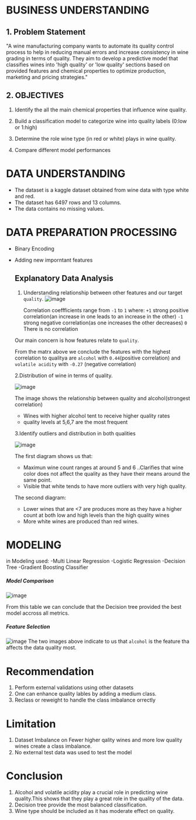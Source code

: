 # BUSINESS UNDERSTANDING
## 1. Problem Statement
"A wine manufacturing company wants to automate its quality control process to help in reducing manual errors and increase consistency in wine grading in terms of quality. They aim to develop a predictive model that classifies wines into 'high quality' or 'low quality' sections based on provided features and chemical properties to optimize production, marketing and pricing strategies."

## 2. OBJECTIVES
1. Identify the all the main chemical properties that influence wine quality.

2. Build a classification model to categorize wine into quality labels (0:low or 1:high)

3. Determine the role wine type (in red or white) plays in wine quality.

4. Compare different model performances

# DATA UNDERSTANDING
- The dataset is a kaggle dataset obtained from wine data with type white and red.
- The dataset has 6497 rows and 13 columns.
- The data contains no missing values.

# DATA PREPARATION PROCESSING
- Binary Encoding
- Adding new imporntant features
  ## Explanatory Data Analysis
  1. Understanding relationship between other features and our target `quality`.
     ![image](https://github.com/user-attachments/assets/7777467e-9695-4264-86f3-bf40b053ac09)

     Correlation coeffficients range from `-1` to `1` where:
    `+1` strong positive correlation(an increase in one leads to an increase in the other)
    `-1` strong negative correlation(as one increases the other decreases)
    `0` There is no correlation
    
    Our main concern is how features relate to `quality`.
    
    From the matrx above we conclude the features with the highest correlation to qualitya are `alcohol` with `0.44`(positive correlation) and `volatile acidity` with `-0.27` (negative correlation)

   2.Distribution of wine in terms of quality.
  
   ![image](https://github.com/user-attachments/assets/791966d0-210f-4e65-8f52-28778312a243)

   The image shows the relationship between quality and alcohol(strongest correlation)

    - Wines with higher alcohol tent to receive higher quality rates
    - quality levels at 5,6,7 are the most frequent
      
  3.Identify outliers and distribution in both qualities
  
  ![image](https://github.com/user-attachments/assets/02241f19-1ae2-4739-8657-195e6306041d)
  
  The first diagram shows us that:
  - Maximun wine count ranges at around 5 and 6 ..Clarifies that wine color does not affect the quality as they have their means around the same point.
  - Visible that white tends to have more outliers with very high quality.
  
  The second diagram:
  - Lower wines that are <7 are produces more as they have a higher count at both low and high levels than the high quality wines
  - More white wines are produced than red wines.
 
# MODELING
in Modeling used:
-Multi Linear Regression
-Logistic Regression
-Decision Tree
-Gradient Boosting Classifier
##### Model Comparison
![image](https://github.com/user-attachments/assets/25bf861a-680e-437d-bbd3-bb686d4db08d)

From this table we can conclude that the Decision tree provided the best model accross all metrics.

##### Feature Selection
![image](https://github.com/user-attachments/assets/c5839fc2-9adc-4e4c-89f3-f947fa3ddf09)
The two images above indicate to us that `alcohol` is the feature tha affects the data quality most.

# Recommendation
1. Perform external validations using other datasets 
2. One can enhance quality lables by adding a medium class.
3. Reclass or reweight to handle the class imbalance orrectly

# Limitation
1. Dataset Imbalance on Fewer higher qality wines and more low quality wines create a class imbalance.
2. No external test data was used to test the model

# Conclusion
1. Alcohol and volatile acidity play a crucial role in predicting wine quality.This shows that they play a great role in the quality of the data.
2. Decision tree provide the most balanced classification.
3. Wine type should be included as it has moderate effect on quality.
